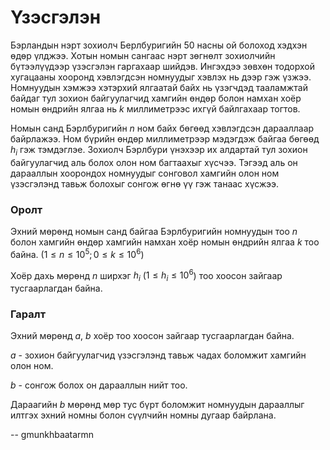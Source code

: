Үзэсгэлэн
=========
Бэрландын нэрт зохиолч Берлбуригийн 50 насны ой болоход хэдхэн өдөр үлджээ.
Хотын номын сангаас нэрт зөгнөлт зохиолчийн бүтээлүүдээр үзэсгэлэн гаргахаар
шийдэв. Ингэхдээ зөвхөн тодорхой хугацааны хооронд хэвлэгдсэн номнуудыг хэвлэх
нь дээр гэж үзжээ. Номнуудын хэмжээ хэтэрхий ялгаатай байх нь үзэгчдэд
тааламжтай байдаг тул зохион байгуулагчид хамгийн өндөр болон намхан хоёр номын
өндрийн ялгаа нь $k$ миллиметрээс ихгүй байлгахаар тогтов.

Номын санд Бэрлбуригийн $n$ ном байх бөгөөд хэвлэгдсэн дарааллаар байрлажээ. Ном
бүрийн өндөр миллиметрээр мэдэгдэж байгаа бөгөөд $h_i$ гэж тэмдэглэе. Зохиолч
Бэрлбури үнэхээр их алдартай тул зохион байгуулагчид аль болох олон ном
багтаахыг хүсчээ. Тэгээд аль он дарааллын хоорондох номнуудыг сонговол хамгийн
олон ном үзэсгэлэнд тавьж болохыг сонгож өгнө үү гэж танаас хүсжээ.


### Оролт
Эхний мөрөнд номын санд байгаа Бэрлбуригийн номнуудын тоо $n$ болон хамгийн
өндөр хамгийн намхан хоёр номын өндрийн ялгаа $k$ тоо байна.
($1 ≤ n ≤ 10^5; 0 ≤ k ≤ 10^6$)

Хоёр дахь мөрөнд $n$ ширхэг $h_i$ ($1 ≤ h_i ≤ 10^6$) тоо хоосон зайгаар
тусгаарлагдан байна.


### Гаралт
Эхний мөрөнд $a$, $b$ хоёр тоо хоосон зайгаар тусгаарлагдан байна.

$a$ - зохион байгуулагчид үзэсгэлэнд тавьж чадах боломжит хамгийн олон ном.

$b$ - сонгож болох он дарааллын нийт тоо.

Дараагийн $b$ мөрөнд мөр тус бүрт боломжит номнуудын дарааллыг илтгэх эхний
номны болон сүүлчийн номны дугаар байрлана.

-- gmunkhbaatarmn
